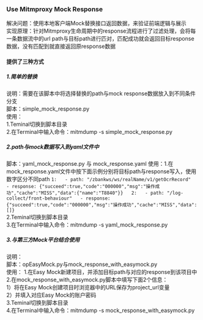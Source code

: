 ### Use Mitmproxy Mock Response

解决问题：使用本地客户端Mock替换接口返回数据，来验证前端逻辑与展示  
实现原理：针对Mitmproxy生命周期中的response流程进行了过滤处理，会将每一条数据流中的url path与目标path进行匹对，匹配成功就会返回目标response数据，没有匹配到就直接返回原response数据

#### 提供了三种方式
##### 1.简单的替换
说明：需要在该脚本中将选择替换的path与mock response数据放入到不同条件分支  
脚本：simple_mock_response.py  
使用：  
     1.Teminal切换到脚本目录  
     2.在Terminal中输入命令：mitmdump -s simple_mock_response.py
     
##### 2.path与mock数据写入到yaml文件中  
脚本：yaml_mock_response.py 与 mock_response.yaml
使用：1.在mock_response.yaml文件中按下面示例分别将目标path与response写入，使用数字区分不同path
     `1:  
        - path: "/zbankws/ws/realName/v1/getOcrRecord"  
        - response: {"succeed":true,"code":"000000","msg":"操作成功","cache":"MISS","data":{"name":"T8840"}}  
      2:  
        - path: "/log-collect/front-behaviour"  
        - response: {"succeed":true,"code":"000000","msg":"操作成功","cache":"MISS","data":[]}`  
     2.Teminal切换到脚本目录  
     3.在Terminal中输入命令：mitmdump -s yaml_mock_response.py
##### 3.与第三方Mock平台结合使用  
说明：  
脚本：opEasyMock.py与mock_response_with_easymock.py  
使用：
    1.在Easy Mock新建项目，并添加目标path与对应的response到该项目中  
    2.在mock_response_with_easymock.py脚本中填写下面2个信息：  
        1）将在Easy Mock创建项目时浏览器中的URL保存为project_url变量  
        2）并填入对应Easy Mock的账户密码  
    3.Teminal切换到脚本目录  
    4.在Terminal中输入命令：mitmdump -s mock_response_with_easymock.py
